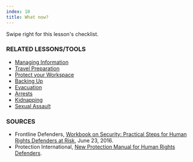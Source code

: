```yaml
---
index: 10
title: What now?
---
```

Swipe right for this lesson's checklist.

### RELATED LESSONS/TOOLS

*   [Managing Information](umbrella://lesson/managing-information)
*   [Travel Preparation](umbrella://lesson/backing-up)
*   [Protect your Workspace](umbrella://lesson/protect-your-workspace)
*   [Backing Up](umbrella://lesson/backing-up)
*   [Evacuation](umbrella://lesson/evacuation)
*   [Arrests](umbrella://lesson/arrests)
*   [Kidnapping](umbrella://lesson/kidnapping)
*   [Sexual Assault](umbrella://lesson/sexual-assault)

### SOURCES

* Frontline Defenders, [Workbook on Security: Practical Steps for Human Rights Defenders at Risk](https://www.frontlinedefenders.org/en/resource-publication/workbook-security-practical-steps-human-rights-defenders-risk), June 23, 2016.  
*  Protection International, [New Protection Manual for Human Rights Defenders](https://www.protectioninternational.org/en/node/1106).